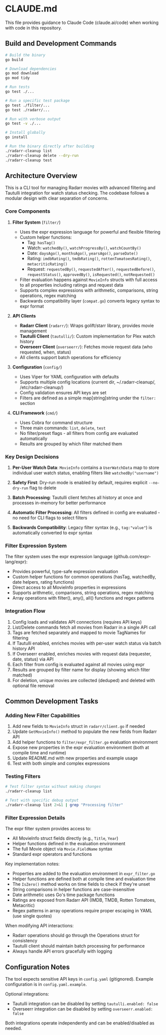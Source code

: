 # CLAUDE.md

This file provides guidance to Claude Code (claude.ai/code) when working with code in this repository.

## Build and Development Commands

```bash
# Build the binary
go build

# Download dependencies
go mod download
go mod tidy

# Run tests
go test ./...

# Run a specific test package
go test ./filter/...
go test ./radarr/...

# Run with verbose output
go test -v ./...

# Install globally
go install

# Run the binary directly after building
./radarr-cleanup list
./radarr-cleanup delete --dry-run
./radarr-cleanup test
```

## Architecture Overview

This is a CLI tool for managing Radarr movies with advanced filtering and Tautulli integration for watch status checking. The codebase follows a modular design with clear separation of concerns.

### Core Components

1. **Filter System** (`filter/`)
   - Uses the expr expression language for powerful and flexible filtering
   - Custom helper functions: 
     - Tag: `hasTag()`
     - Watch: `watchedBy()`, `watchProgressBy()`, `watchCountBy()`
     - Date: `daysAgo()`, `monthsAgo()`, `yearsAgo()`, `parseDate()`
     - Rating: `imdbRating()`, `tmdbRating()`, `rottenTomatoesRating()`, `metacriticRating()`
     - Request: `requestedBy()`, `requestedAfter()`, `requestedBefore()`, `requestStatus()`, `approvedBy()`, `isRequested()`, `notRequested()`
   - Filter evaluation happens against `MovieInfo` structs with full access to all properties including ratings and request data
   - Supports complex expressions with arithmetic, comparisons, string operations, regex matching
   - Backwards compatibility layer (`compat.go`) converts legacy syntax to expr format

2. **API Clients**
   - **Radarr Client** (`radarr/`): Wraps golift/starr library, provides movie management
   - **Tautulli Client** (`tautulli/`): Custom implementation for Plex watch history
   - **Overseerr Client** (`overseerr/`): Fetches movie request data (who requested, when, status)
   - All clients support batch operations for efficiency

3. **Configuration** (`config/`)
   - Uses Viper for YAML configuration with defaults
   - Supports multiple config locations (current dir, ~/.radarr-cleanup/, /etc/radarr-cleanup/)
   - Config validation ensures API keys are set
   - Filters are defined as a simple map[string]string under the `filter:` section

4. **CLI Framework** (`cmd/`)
   - Uses Cobra for command structure
   - Three main commands: `list`, `delete`, `test`
   - No filter/preset flags - all filters from config are evaluated automatically
   - Results are grouped by which filter matched them

### Key Design Decisions

1. **Per-User Watch Data**: `MovieInfo` contains a `UserWatchData` map to store individual user watch status, enabling filters like `watchedBy("username")`

2. **Safety First**: Dry-run mode is enabled by default, requires explicit `--no-dry-run` flag to delete

3. **Batch Processing**: Tautulli client fetches all history at once and processes in-memory for better performance

4. **Automatic Filter Processing**: All filters defined in config are evaluated - no need for CLI flags to select filters

5. **Backwards Compatibility**: Legacy filter syntax (e.g., `tag:"value"`) is automatically converted to expr syntax

### Filter Expression System

The filter system uses the expr expression language (github.com/expr-lang/expr):
- Provides powerful, type-safe expression evaluation
- Custom helper functions for common operations (hasTag, watchedBy, date helpers, rating functions)
- Direct access to all MovieInfo properties in expressions
- Supports arithmetic, comparisons, string operations, regex matching
- Array operations with filter(), any(), all() functions and regex patterns

### Integration Flow

1. Config loads and validates API connections (requires API keys)
2. List/Delete commands fetch all movies from Radarr in a single API call
3. Tags are fetched separately and mapped to movie TagNames for filtering
4. If Tautulli enabled, enriches movies with per-user watch status via batch history API
5. If Overseerr enabled, enriches movies with request data (requester, date, status) via API
6. Each filter from config is evaluated against all movies using expr
7. Results are grouped by filter name for display (showing which filter matched)
8. For deletion, unique movies are collected (deduped) and deleted with optional file removal

## Common Development Tasks

### Adding New Filter Capabilities
1. Add new fields to `MovieInfo` struct in `radarr/client.go` if needed
2. Update `GetMovieInfo()` method to populate the new fields from Radarr API
3. Add helper functions to `filter/expr_filter.go` evaluation environment
4. Expose new properties in the expr evaluation environment (both at compile time and runtime)
5. Update README.md with new properties and example usage
6. Test with both simple and complex expressions

### Testing Filters
```bash
# Test filter syntax without making changes
./radarr-cleanup list

# Test with specific debug output
./radarr-cleanup list 2>&1 | grep "Processing filter"
```

### Filter Expression Details

The expr filter system provides access to:
- All MovieInfo struct fields directly (e.g., `Title`, `Year`)
- Helper functions defined in the evaluation environment
- The full Movie object via `Movie.FieldName` syntax
- Standard expr operators and functions

Key implementation notes:
- Properties are added to the evaluation environment in `expr_filter.go` 
- Helper functions are defined both at compile time and evaluation time
- The `IsZero()` method works on time fields to check if they're unset
- String comparisons in helper functions are case-insensitive
- Date arithmetic uses Go's time package functions
- Ratings are exposed from Radarr API (IMDB, TMDB, Rotten Tomatoes, Metacritic)
- Regex patterns in array operations require proper escaping in YAML (use single quotes)

When modifying API interactions:
- Radarr operations should go through the Operations struct for consistency
- Tautulli client should maintain batch processing for performance
- Always handle API errors gracefully with logging

## Configuration Notes

The tool expects sensitive API keys in `config.yaml` (gitignored). Example configuration is in `config.yaml.example`. 

Optional integrations:
- Tautulli integration can be disabled by setting `tautulli.enabled: false`
- Overseerr integration can be disabled by setting `overseerr.enabled: false`

Both integrations operate independently and can be enabled/disabled as needed.